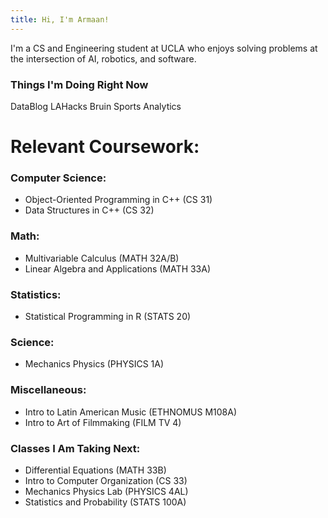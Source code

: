 ```yaml
---
title: Hi, I'm Armaan!
---
```


I'm a CS and Engineering student at UCLA who enjoys solving problems at the intersection of AI, robotics, and software.



### Things I'm Doing Right Now
DataBlog
LAHacks
Bruin Sports Analytics



# Relevant Coursework:

### Computer Science:

- Object-Oriented Programming in C++ (CS 31)
- Data Structures in C++ (CS 32)

### Math:

- Multivariable Calculus (MATH 32A/B)
- Linear Algebra and Applications (MATH 33A)


### Statistics:

- Statistical Programming in R (STATS 20)


### Science:

- Mechanics Physics (PHYSICS 1A)


### Miscellaneous:

- Intro to Latin American Music (ETHNOMUS M108A)
- Intro to Art of Filmmaking (FILM TV 4)


### Classes I Am Taking Next:

- Differential Equations (MATH 33B)
- Intro to Computer Organization (CS 33)
- Mechanics Physics Lab (PHYSICS 4AL)
- Statistics and Probability (STATS 100A)